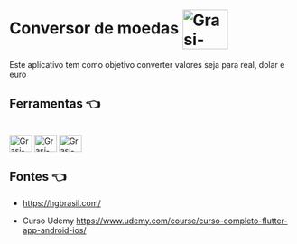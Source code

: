 # Conversor de moedas <img align="center" alt="Grasi-Flutter" height="70" width="80" src="https://media.giphy.com/media/lMtPsOvMRgdavcHjbU/giphy.gif">

Este aplicativo tem como objetivo converter valores seja para real, dolar e euro 


## Ferramentas :point_left:
<div style="display: inline_block"><br>
  <img align="center" alt="Grasi-Flutter" height="30" width="40" src="https://cdn.jsdelivr.net/gh/devicons/devicon/icons/flutter/flutter-plain.svg">
  <img align="center" alt="Grasi-Dart" height="30" width="40" src="https://cdn.jsdelivr.net/gh/devicons/devicon/icons/dart/dart-original.svg">
  <img align="center" alt="Grasi-Pythont" height="30" width="40" src="https://cdn.jsdelivr.net/gh/devicons/devicon/icons/vscode/vscode-original.svg">
  
</div>

## Fontes :point_left:

- https://hgbrasil.com/

- Curso Udemy https://www.udemy.com/course/curso-completo-flutter-app-android-ios/

